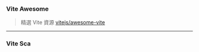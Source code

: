 
### Vite Awesome

> 精選 Vite 資源  [vitejs/awesome-vite](https://github.com/vitejs/awesome-vite#templates)

---

### Vite Sca